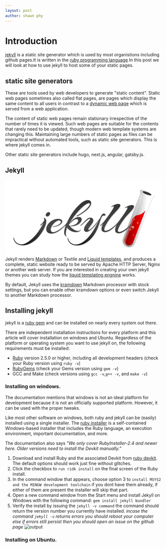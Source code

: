 ```yaml
---
layout: post
author: shawn phy 
--- 
```


# Introduction 
[jekyll](https://jekyllrb.com/) is a static site generator which is used by most organistions including github pages.It is written in the [ruby programming language](https://www.ruby-lang.org/en/) In this post we will look at how to use jekyll to host some of your static pages. 

## static site generators
These are tools used by web developers to generate "static content". Static web pages sometimes also called flat pages, are pages which display the same content to all users in contrast to a [dynamic web page](https://en.wikipedia.org/wiki/Dynamic_web_page) which is served from a web application.

The content of static web pages remain stationary irrespective of the number of times it is viewed. Such web pages are suitable for the contents that rarely need to be updated, though modern web template systems are changing this. Maintaining large numbers of static pages as files can be impractical without automated tools, such as static site generators. This is where jekyll comes in.

Other static site generators include hugo, next.js, angular, gatsby.js. 

## Jekyll
![](/assets/images/jekyll.png)
Jekyll renders [Markdown](https://www.markdownguide.org/) or Textile and [Liquid templates](https://shopify.github.io/liquid/), and produces a complete, static website ready to be served by Apache HTTP Server, Nginx or another web server. If you are interested in creating your own jekyll themes you can study how the [liquid templating engnine](https://shopify.github.io/liquid/basics/introduction/) works. 

By default, Jekyll uses the [kramdown](https://kramdown.gettalong.org/) Markdown processor with stock settings, but you can enable other kramdown options or even switch Jekyll to another Markdown processor.

## Installing jekyll 
jekyll is a [ruby gem](https://jekyllrb.com/docs/ruby-101/#gems) and can be installed on nearly every system out there. 

There are independent installation instructions for every platform and this article will cover installation on windows and Ubuntu. Regardless of the platform or operating system you want to use jekyll on, the following requirements must be installed:
- [Ruby](https://www.ruby-lang.org/en/downloads/) version 2.5.0 or higher, including all development headers (check your Ruby version using `ruby -v`)
- [RubyGems](https://rubygems.org/pages/download) (check your Gems version using `gem -v`)
- GCC and Make (check versions using `gcc -v`,`g++ -v`, and `make -v`)

### Installing on windows.
The documentation mentions that windows is not an ideal platform for development because it is not an officially supported platform. However, it can be used with the proper tweaks. 

Like most other software on windows, both ruby and jekyll can be (easily) installed using a single installer. The [ruby installer](https://rubyinstaller.org/) is a self-contained Windows-based installer that includes the Ruby language, an execution environment, important documentation, and more.

 The documentation also says *"We only cover RubyInstaller-2.4 and newer here. Older versions need to install the Devkit manually."*

1. Download and install Ruby and the associated Devkit from [ruby devkit](https://rubyinstaller.org/downloads/). The default options should work just fine without glitches.
2. Click the checkbox to `run ridk install` on the final screen of the Ruby install.
3. In the command window that appears, choose option 3 to `install MSYS2 and the MINGW development toolchain` if you dont have them already, if either of them are present the installer will skip that part.
4. Open a new command window from the Start menu and install Jekyll on Windows with the following command:
```gem install jekyll bundler```
5. Verify the install by issuing the ```jekyll -v command``` the command should return the version number you currently have installed. *incase the command `jekyll -v` returns errors you should reboot your computer else if errors still persist then you should open an issue on the github page*
![output](assets\images\jekyllversionoutput.png)

### Installing on Ubuntu.

